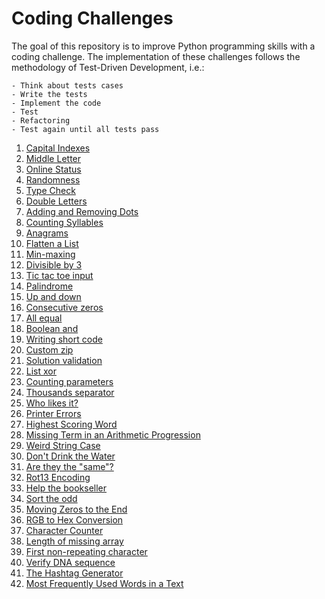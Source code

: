# Coding Challenges

The goal of this repository is to improve Python programming skills with a coding challenge. 
The implementation of these challenges follows the methodology of Test-Driven Development, i.e.:

    - Think about tests cases
    - Write the tests
    - Implement the code
    - Test
    - Refactoring
    - Test again until all tests pass
    
1. [Capital Indexes](src/challenge01.py)
2. [Middle Letter](src/challenge02.py)
3. [Online Status](src/challenge03.py)
4. [Randomness](src/challenge04.py)
5. [Type Check](src/challenge05.py)
6. [Double Letters](src/challenge06.py)
7. [Adding and Removing Dots](src/challenge07.py)
8. [Counting Syllables](src/challenge08.py)
9. [Anagrams](src/challenge09.py)
10. [Flatten a List](src/challenge10.py)
11. [Min-maxing](src/challenge11.py)
12. [Divisible by 3](src/challenge12.py)
13. [Tic tac toe input](src/challenge13.py)
14. [Palindrome](src/challenge14.py)
15. [Up and down](src/challenge15.py)
16. [Consecutive zeros](src/challenge16.py)
17. [All equal](src/challenge17.py)
18. [Boolean and](src/challenge18.py)
19. [Writing short code](src/challenge19.py)
20. [Custom zip](src/challenge20.py)
21. [Solution validation](src/challenge21.py)
22. [List xor](src/challenge22.py)
23. [Counting parameters](src/challenge23.py)
24. [Thousands separator](src/challenge24.py)
25. [Who likes it?](src/challenge25.py)
26. [Printer Errors](src/challenge26.py)
27. [Highest Scoring Word](src/challenge27.py)
28. [Missing Term in an Arithmetic Progression](src/challenge28.py)
29. [Weird String Case](src/challenge29.py)
30. [Don't Drink the Water](src/challenge30.py)
31. [Are they the "same"?](src/challenge31.py)
32. [Rot13 Encoding](src/challenge32.py)
33. [Help the bookseller](src/challenge33.py)
34. [Sort the odd](src/challenge34.py)
35. [Moving Zeros to the End](src/challenge35.py)
36. [RGB to Hex Conversion](src/challenge36.py)
37. [Character Counter](src/challenge37.py)
38. [Length of missing array](src/challenge38.py)
39. [First non-repeating character](src/challenge39.py)
40. [Verify DNA sequence](src/challenge40.py)
41. [The Hashtag Generator](src/challenge41.py)
42. [Most Frequently Used Words in a Text](src/challenge42.py)